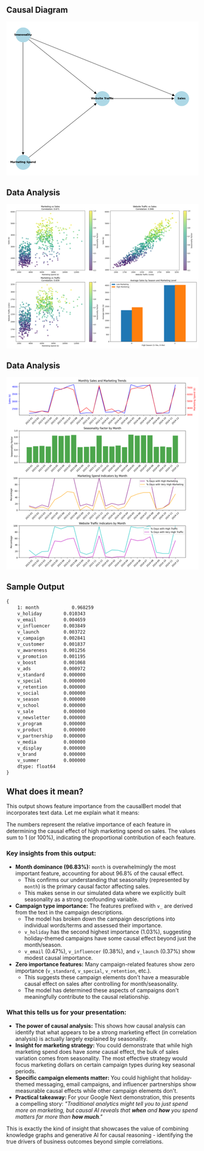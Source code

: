 

## Causal Diagram
![DAG](causal_diagram.png "Causal Diagram")

## Data Analysis
![Data Analysis](correlation_plots_with_seasonality.png "Data Analysis")

## Data Analysis
![Monthly Trends](monthly_trends_all_indicators.png "Monthly Trends")

## Sample Output
```
{
    1: month            0.968259
    v_holiday        0.010343
    v_email          0.004659
    v_influencer     0.003849
    v_launch         0.003722
    v_campaign       0.002841
    v_customer       0.001837
    v_awareness      0.001256
    v_promotion      0.001195
    v_boost          0.001068
    v_ads            0.000972
    v_standard       0.000000
    v_special        0.000000
    v_retention      0.000000
    v_social         0.000000
    v_season         0.000000
    v_school         0.000000
    v_sale           0.000000
    v_newsletter     0.000000
    v_program        0.000000
    v_product        0.000000
    v_partnership    0.000000
    v_media          0.000000
    v_display        0.000000
    v_brand          0.000000
    v_summer         0.000000
    dtype: float64
}
```
## What does it mean?

This output shows feature importance from the causalBert model that incorporates text data. Let me explain what it means:

The numbers represent the relative importance of each feature in determining the causal effect of high marketing spend on sales. The values sum to 1 (or 100%), indicating the proportional contribution of each feature.

### Key insights from this output:

* **Month dominance (96.83%):** `month` is overwhelmingly the most important feature, accounting for about 96.8% of the causal effect.
    * This confirms our understanding that seasonality (represented by `month`) is the primary causal factor affecting sales.
    * This makes sense in our simulated data where we explicitly built seasonality as a strong confounding variable.
* **Campaign type importance:** The features prefixed with `v_` are derived from the text in the campaign descriptions.
    * The model has broken down the campaign descriptions into individual words/terms and assessed their importance.
    * `v_holiday` has the second highest importance (1.03%), suggesting holiday-themed campaigns have some causal effect beyond just the month/season.
    * `v_email` (0.47%), `v_influencer` (0.38%), and `v_launch` (0.37%) show modest causal importance.
* **Zero importance features:** Many campaign-related features show zero importance (`v_standard`, `v_special`, `v_retention`, etc.).
    * This suggests these campaign elements don't have a measurable causal effect on sales after controlling for month/seasonality.
    * The model has determined these aspects of campaigns don't meaningfully contribute to the causal relationship.

### What this tells us for your presentation:

* **The power of causal analysis:** This shows how causal analysis can identify that what appears to be a strong marketing effect (in correlation analysis) is actually largely explained by seasonality.
* **Insight for marketing strategy:** You could demonstrate that while high marketing spend does have *some* causal effect, the bulk of sales variation comes from seasonality. The most effective strategy would focus marketing dollars on certain campaign types during key seasonal periods.
* **Specific campaign elements matter:** You could highlight that holiday-themed messaging, email campaigns, and influencer partnerships show measurable causal effects while other campaign elements don't.
* **Practical takeaway:** For your Google Next demonstration, this presents a compelling story: *"Traditional analytics might tell you to just spend more on marketing, but causal AI reveals that **when** and **how** you spend matters far more than **how much**."*

This is exactly the kind of insight that showcases the value of combining knowledge graphs and generative AI for causal reasoning - identifying the true drivers of business outcomes beyond simple correlations.